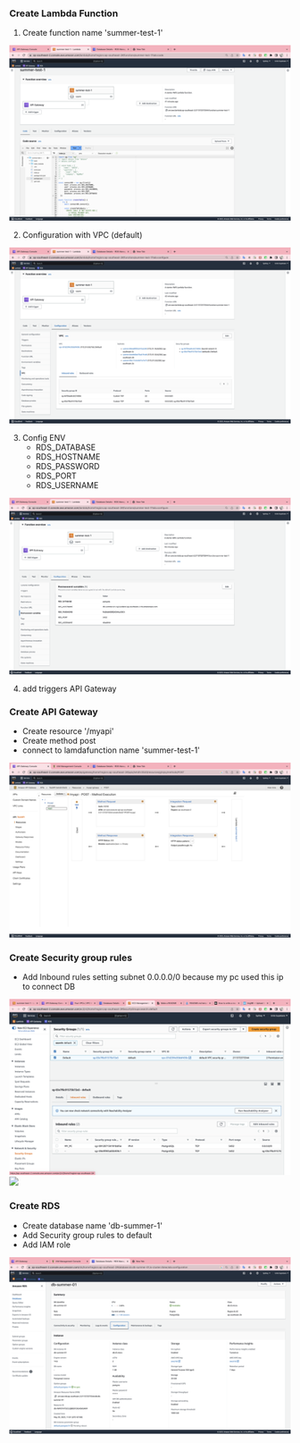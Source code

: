 ### Create Lambda Function

1. Create function name 'summer-test-1'
<img src="image/AWSlambda.png">

2. Configuration with VPC (default)
<img src="image/VpcLambda.png">

3. Config ENV 
     * RDS_DATABASE
     * RDS_HOSTNAME
     * RDS_PASSWORD
     * RDS_PORT
     * RDS_USERNAME	
<img src="image/ConfigLambda.png">

4. add triggers API Gateway


### Create API Gateway
* Create resource '/myapi'
* Create method post
* connect to lamdafunction name 'summer-test-1'
<img src="image/APIGateway.png">

### Create Security group rules
* Add Inbound rules setting subnet 0.0.0.0/0 because my pc used this ip to connect DB
<img src="image/SecurityGroups.png">
<img src="image/YourVPC.png">

### Create RDS

* Create database name 'db-summer-1'
* Add Security group rules to default 
* Add IAM role

<img src="image/ConfigRDS.png">